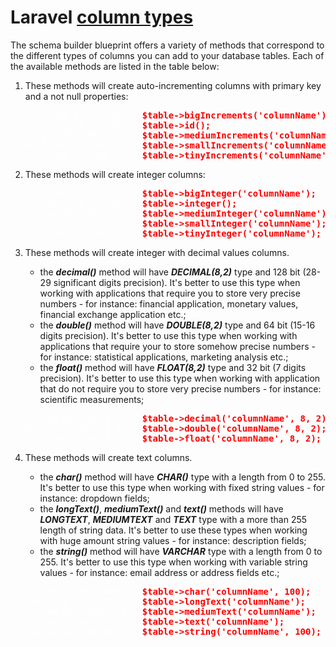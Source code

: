 # Laravel [column types](https://laravel.com/docs/8.x/migrations#available-column-types "Laravel Migrations: Column Types")

The schema builder blueprint offers a variety of methods that correspond to the different types of columns you can add to your database tables. Each of the available methods are listed in the table below:

1. These methods will create auto-incrementing columns with primary key and a not null properties:
   
<span style="color:red; font-weight:bold;">
    <pre>
<span style="color:white; font-weight:normal;">  (datatype BIGINT(20)):</span> $table->bigIncrements('columnName');
<span style="color:white; font-weight:normal;">     (datatype INT(10)):</span> $table->id();
<span style="color:white; font-weight:normal;">(datatype MEDIUMINT(8)):</span> $table->mediumIncrements('columnName');
<span style="color:white; font-weight:normal;"> (datatype SMALLINT(5)):</span> $table->smallIncrements('columnName');
<span style="color:white; font-weight:normal;">  (datatype TINYINT(5)):</span> $table->tinyIncrements('columnName');</pre>
</span>

2. These methods will create integer columns:

<span style="color:red; font-weight:bold;">
    <pre>
<span style="color:white; font-weight:normal;">  (datatype BIGINT(20)):</span> $table->bigInteger('columnName');
<span style="color:white; font-weight:normal;">     (datatype INT(10)):</span> $table->integer();
<span style="color:white; font-weight:normal;">(datatype MEDIUMINT(8)):</span> $table->mediumInteger('columnName');
<span style="color:white; font-weight:normal;"> (datatype SMALLINT(5)):</span> $table->smallInteger('columnName');
<span style="color:white; font-weight:normal;">  (datatype TINYINT(5)):</span> $table->tinyInteger('columnName');</pre>
</span>

3. These methods will create integer with decimal values columns.

   * the <span style="font-style:italic; font-weight:bold;">decimal()</span> method will have <span style="font-style:italic; font-weight:bold;">DECIMAL(8,2)</span> type and 128 bit (28-29 significant digits precision). It's better to use this type when working with applications that require you to store very precise numbers - for instance: financial application, monetary values, financial exchange application etc.;
   * the <span style="font-style:italic; font-weight:bold;">double()</span> method will have <span style="font-style:italic; font-weight:bold;">DOUBLE(8,2)</span> type and 64 bit (15-16 digits precision). It's better to use this type when working with applications that require your to store somehow precise numbers - for instance: statistical applications, marketing analysis etc.;
   * the <span style="font-style:italic; font-weight:bold;">float()</span> method will have <span style="font-style:italic; font-weight:bold;">FLOAT(8,2)</span> type and 32 bit (7 digits precision). It's better to use this type when working with application that do not require you to store very precise numbers - for instance: scientific measurements;

<span style="color:red; font-weight:bold;">
    <pre>
<span style="color:white; font-weight:normal;">(datatype DECIMAL(8,2)):</span> $table->decimal('columnName', 8, 2);
<span style="color:white; font-weight:normal;"> (datatype DOUBLE(8,2)):</span> $table->double('columnName', 8, 2);
<span style="color:white; font-weight:normal;">  (datatype FLOAT(8,2)):</span> $table->float('columnName', 8, 2);</pre>
</span>

4. These methods will create text columns.

   * the <span style="font-style:italic; font-weight:bold;">char()</span> method will have <span style="font-style:italic; font-weight:bold;">CHAR()</span> type with a length from 0 to 255. It's better to use this type when working with fixed string values - for instance: dropdown fields;
   * the <span style="font-style:italic; font-weight:bold;">longText()</span>, <span style="font-style:italic; font-weight:bold;">mediumText()</span> and <span style="font-style:italic; font-weight:bold;">text()</span> methods will have <span style="font-style:italic; font-weight:bold;">LONGTEXT</span>, <span style="font-style:italic; font-weight:bold;">MEDIUMTEXT</span> and <span style="font-style:italic; font-weight:bold;">TEXT</span> type with a more than 255 length of string data. It's better to use these types when working with huge amount string values - for instance: description fields;
   * the <span style="font-style:italic; font-weight:bold;">string()</span> method will have <span style="font-style:italic; font-weight:bold;">VARCHAR</span> type with a length from 0 to 255. It's better to use this type when working with variable string values - for instance: email address or address fields etc.;

<span style="color:red; font-weight:bold;">
    <pre>
<span style="color:white; font-weight:normal;">      (datatype CHAR()):</span> $table->char('columnName', 100);
<span style="color:white; font-weight:normal;">  (datatype LONGTEXT()):</span> $table->longText('columnName');
<span style="color:white; font-weight:normal;">(datatype MEDIUMTEXT()):</span> $table->mediumText('columnName');
<span style="color:white; font-weight:normal;">      (datatype TEXT()):</span> $table->text('columnName');
<span style="color:white; font-weight:normal;">   (datatype VARCHAR()):</span> $table->string('columnName', 100);</pre>
</span>

